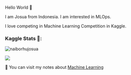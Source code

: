 Hello World :robot:

I am Josua from Indonesia. I am interested in MLOps.

I love competing in Machine Learning Competition in Kaggle.


### Kaggle Stats 📐: 
![naiborhujosua](https://road-to-kaggle-grandmaster.vercel.app/api/simple/naiborhujosua)
  
 <img src="https://road-to-kaggle-grandmaster.vercel.app/api/badges/naiborhujosua/competition/light" />

:eyes: You can visit my notes about [Machine Learning](https://naiborhujosua.github.io/mlnotes_josua/)
